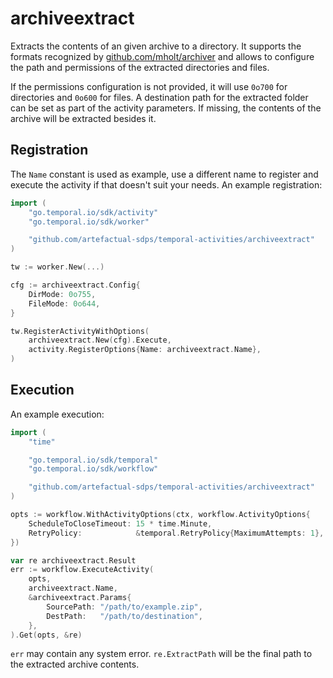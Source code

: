 # archiveextract

Extracts the contents of an given archive to a directory. It supports the
formats recognized by [github.com/mholt/archiver] and allows to configure the
path and permissions of the extracted directories and files.

If the permissions configuration is not provided, it will use `0o700` for
directories and `0o600` for files. A destination path for the extracted folder
can be set as part of the activity parameters. If missing, the contents of the
archive will be extracted besides it.

## Registration

The `Name` constant is used as example, use a different name to register and
execute the activity if that doesn't suit your needs. An example registration:

```go
import (
	"go.temporal.io/sdk/activity"
	"go.temporal.io/sdk/worker"

	"github.com/artefactual-sdps/temporal-activities/archiveextract"
)

tw := worker.New(...)

cfg := archiveextract.Config{
    DirMode: 0o755,
    FileMode: 0o644,
}

tw.RegisterActivityWithOptions(
    archiveextract.New(cfg).Execute,
    activity.RegisterOptions{Name: archiveextract.Name},
)
```

## Execution

An example execution:

```go
import (
    "time"

    "go.temporal.io/sdk/temporal"
    "go.temporal.io/sdk/workflow"

    "github.com/artefactual-sdps/temporal-activities/archiveextract"
)

opts := workflow.WithActivityOptions(ctx, workflow.ActivityOptions{
    ScheduleToCloseTimeout: 15 * time.Minute,
    RetryPolicy:            &temporal.RetryPolicy{MaximumAttempts: 1},
})

var re archiveextract.Result
err := workflow.ExecuteActivity(
    opts,
    archiveextract.Name,
    &archiveextract.Params{
        SourcePath: "/path/to/example.zip",
		DestPath:   "/path/to/destination",
    },
).Get(opts, &re)
```

`err` may contain any system error. `re.ExtractPath` will be the final path to
the extracted archive contents.

[github.com/mholt/archiver]: https://pkg.go.dev/github.com/mholt/archiver/v4

